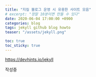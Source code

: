 ```yaml
---
title: "지킬 블로그 운영 시 유용한 사이트 모음"
# excerpt: "정말 10분이면 만들 수 있다"
date: 2020-06-04 17:00:00 +0900
categories: blog
tags: jekyll github blog howto
teaser: "/assets/jekyll.png"

toc: true  
toc_sticky: true 
---
```



https://devhints.io/jekyll

작성중